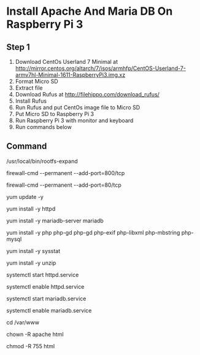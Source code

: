 # Install Apache And Maria DB On Raspberry Pi 3

## Step 1

1. Download CentOs Userland 7 Minimal at http://mirror.centos.org/altarch/7/isos/armhfp/CentOS-Userland-7-armv7hl-Minimal-1611-RaspberryPi3.img.xz
2. Format Micro SD
2. Extract file
3. Download Rufus at http://filehippo.com/download_rufus/
4. Install Rufus
5. Run Rufus and put CentOs image file to Micro SD
6. Put Micro SD to Raspberry Pi 3
7. Run Raspberry Pi 3 with monitor and keyboard
8. Run commands below

## Command

/usr/local/bin/rootfs-expand

firewall-cmd --permanent --add-port=800/tcp

firewall-cmd --permanent --add-port=80/tcp

yum update -y

yum install -y httpd

yum install -y mariadb-server mariadb

yum install -y php php-gd php-gd php-exif php-libxml php-mbstring php-mysql

yum install -y sysstat

yum install -y unzip 

systemctl start httpd.service

systemctl enable httpd.service

systemctl start mariadb.service

systemctl enable mariadb.service

cd /var/www

chown -R apache html

chmod -R 755 html
